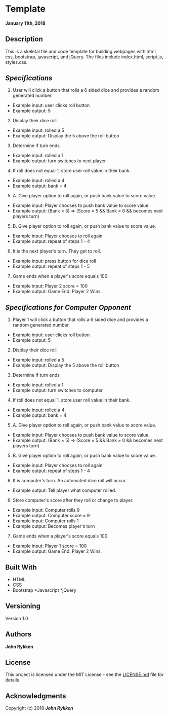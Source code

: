 # Template

#### January 11th, 2018


## Description

This is a skeletal file and code template for building webpages with html, css, bootstrap, javascript, and jQuery. The files include index.html, script.js, styles.css.

## _Specifications_

1. User will click a button that rolls a 6 sided dice and provides a random generated number.
* Example input: user clicks roll button
* Example output: 5

2. Display their dice roll
* Example input: rolled a 5
* Example output: Display the 5 above the roll button

3. Determine if turn ends
* Example input: rolled a 1
* Example output: turn switches to next player

4. If roll does not equal 1, store user roll value in their bank.
* Example input: rolled a 4
* Example output: bank = 4

5. A. Give player option to roll again, or push bank value to score value.
* Example input: Player chooses to push bank value to score value.
* Example output: (Bank = 5) => (Score = 5 && Bank = 0 && becomes next players turn)

5. B. Give player option to roll again, or push bank value to score value.
* Example input: Player chooses to roll again
* Example output: repeat of steps 1 - 4

6. It is the next player's turn. They get to roll.
* Example input: press button for dice roll
* Example output: repeat of steps 1 - 5

7. Game ends when a player's score equals 100.
* Example input: Player 2 score = 100
* Example output: Game End. Player 2 Wins.

## _Specifications for Computer Opponent_

1. Player 1 will click a button that rolls a 6 sided dice and provides a random generated number.
* Example input: user clicks roll button
* Example output: 5

2. Display their dice roll
* Example input: rolled a 5
* Example output: Display the 5 above the roll button

3. Determine if turn ends
* Example input: rolled a 1
* Example output: turn switches to computer

4. If roll does not equal 1, store user roll value in their bank.
* Example input: rolled a 4
* Example output: bank = 4

5. A. Give player option to roll again, or push bank value to score value.
* Example input: Player chooses to push bank value to score value.
* Example output: (Bank = 5) => (Score = 5 && Bank = 0 && becomes next players turn)

5. B. Give player option to roll again, or push bank value to score value.
* Example input: Player chooses to roll again
* Example output: repeat of steps 1 - 4

6. It is computer's turn. An automated dice roll will occur.
* Example output: Tell player what computer rolled.

6. Store computer's score after they roll or change to player.
* Example input: Computer rolls 9
* Example output: Computer score = 9
* Example input: Computer rolls 1
* Example output: Becomes player's turn

7. Game ends when a player's score equals 100.
* Example input: Player 1 score = 100
* Example output: Game End. Player 2 Wins.

## Built With

* HTML
* CSS
* Bootstrap
*Javascript
*jQuery

<!--
* [Dropwizard](http://www.dropwizard.io/1.0.2/docs/) - The web framework used
* [Maven](https://maven.apache.org/) - Dependency Management
* [ROME](https://rometools.github.io/rome/) - Used to generate RSS Feeds

## Contributing

John Rykken

-->

## Versioning

Version 1.0

## Authors

**John Rykken**

## License

This project is licensed under the MIT License - see the [LICENSE.md](LICENSE.md) file for details

## Acknowledgments

Copyright (c) 2018 **_John Rykken_**
